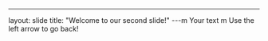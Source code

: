 ---
layout: slide
title: "Welcome to our second slide!"
---m
Your text m
Use the left arrow to go back!
